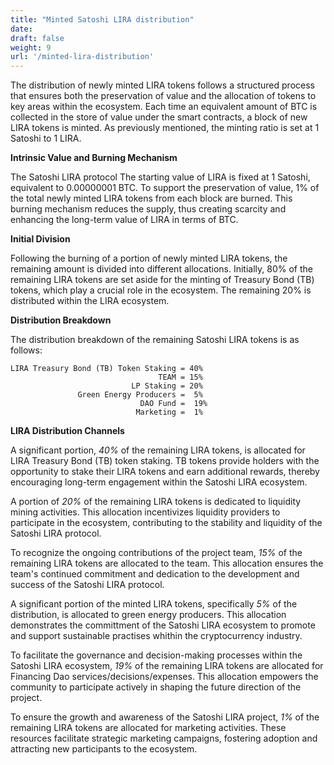 ```yaml
---
title: "Minted Satoshi LIRA distribution"
date:
draft: false
weight: 9
url: '/minted-lira-distribution'
---
```


The distribution of newly minted LIRA tokens follows a structured
process that ensures both the preservation of value and the allocation
of tokens to key areas within the ecosystem. Each time an equivalent
amount of BTC is collected in the store of value under the smart
contracts, a block of new LIRA tokens is minted. As previously
mentioned, the minting ratio is set at 1 Satoshi to 1 LIRA.

**Intrinsic Value and Burning Mechanism**

The Satoshi LIRA protocol
The starting value of LIRA is fixed at 1 Satoshi, equivalent to
0.00000001 BTC. To support the preservation of value, 1% of the total
newly minted LIRA tokens from each block are burned. This burning
mechanism reduces the supply, thus creating scarcity and enhancing the
long-term value of LIRA in terms of BTC.

**Initial Division**

Following the burning of a portion of newly
minted LIRA tokens, the remaining amount is divided into different
allocations. Initially, 80% of the remaining LIRA tokens are set aside
for the minting of Treasury Bond (TB) tokens, which play a crucial
role in the ecosystem. The remaining 20% is distributed within the
LIRA ecosystem.

**Distribution Breakdown**

The distribution breakdown of the
remaining Satoshi LIRA tokens is as follows:


    LIRA Treasury Bond (TB) Token Staking = 40%
                                     TEAM = 15%                              
                               LP Staking = 20%
                   Green Energy Producers =  5%
                                 DAO Fund =  19%
                                Marketing =  1%


**LIRA Distribution Channels**

A significant portion, *40%* of the remaining LIRA tokens, is
allocated for LIRA Treasury Bond (TB) token staking. TB tokens provide
holders with the opportunity to stake their LIRA tokens and earn
additional rewards, thereby encouraging long-term engagement within
the Satoshi LIRA ecosystem.

A portion of *20%* of the remaining LIRA tokens
is dedicated to liquidity mining activities. This allocation
incentivizes liquidity providers to participate in the ecosystem,
contributing to the stability and liquidity of the Satoshi LIRA
protocol.

To recognize the ongoing contributions of the project
team, *15%* of the remaining LIRA tokens are allocated to the team. This
allocation ensures the team's continued commitment and dedication to
the development and success of the Satoshi LIRA protocol.

A significant portion of the minted LIRA tokens, specifically *5%* of the
distribution, is allocated to green energy producers. This allocation demonstrates
the committment of the Satoshi LIRA ecosystem to promote and support sustainable
practises whithin the cryptocurrency industry.

To facilitate the governance and decision-making processes within the Satoshi LIRA
ecosystem, *19%* of the remaining LIRA tokens are allocated for
Financing Dao services/decisions/expenses. This allocation empowers the
community to participate actively in shaping the future direction of
the project.

To ensure the growth and awareness of the Satoshi
LIRA project, *1%* of the remaining LIRA tokens are allocated for
marketing activities. These resources facilitate strategic marketing
campaigns, fostering adoption and attracting new participants to the
ecosystem.








